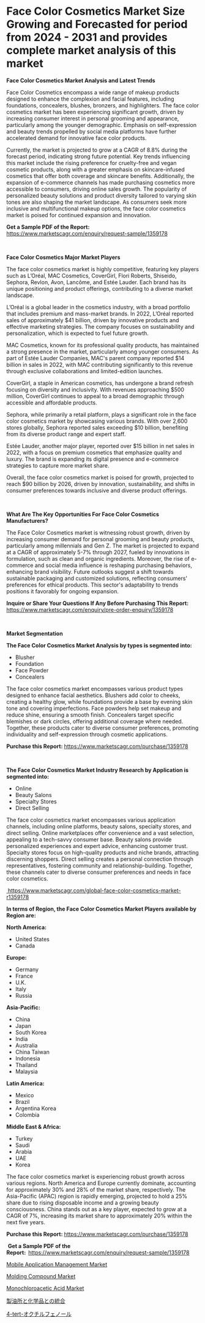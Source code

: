 <p><h1>Face Color Cosmetics Market Size Growing and Forecasted for period from 2024 - 2031 and provides complete market analysis of this market</h1></p><p><strong>Face Color Cosmetics Market Analysis and Latest Trends</strong></p>
<p><p>Face Color Cosmetics encompass a wide range of makeup products designed to enhance the complexion and facial features, including foundations, concealers, blushes, bronzers, and highlighters. The face color cosmetics market has been experiencing significant growth, driven by increasing consumer interest in personal grooming and appearance, particularly among the younger demographic. Emphasis on self-expression and beauty trends propelled by social media platforms have further accelerated demand for innovative face color products.</p><p>Currently, the market is projected to grow at a CAGR of 8.8% during the forecast period, indicating strong future potential. Key trends influencing this market include the rising preference for cruelty-free and vegan cosmetic products, along with a greater emphasis on skincare-infused cosmetics that offer both coverage and skincare benefits. Additionally, the expansion of e-commerce channels has made purchasing cosmetics more accessible to consumers, driving online sales growth. The popularity of personalized beauty solutions and product diversity tailored to varying skin tones are also shaping the market landscape. As consumers seek more inclusive and multifunctional makeup options, the face color cosmetics market is poised for continued expansion and innovation.</p></p>
<p><strong>Get a Sample PDF of the Report:&nbsp;</strong> <a href="https://www.marketscagr.com/enquiry/request-sample/1359178">https://www.marketscagr.com/enquiry/request-sample/1359178</a></p>
<p>&nbsp;</p>
<p><strong>Face Color Cosmetics Major Market Players</strong></p>
<p><p>The face color cosmetics market is highly competitive, featuring key players such as L’Oréal, MAC Cosmetics, CoverGirl, Flori Roberts, Shiseido, Sephora, Revlon, Avon, Lancôme, and Estée Lauder. Each brand has its unique positioning and product offerings, contributing to a diverse market landscape.</p><p>L’Oréal is a global leader in the cosmetics industry, with a broad portfolio that includes premium and mass-market brands. In 2022, L’Oréal reported sales of approximately $41 billion, driven by innovative products and effective marketing strategies. The company focuses on sustainability and personalization, which is expected to fuel future growth.</p><p>MAC Cosmetics, known for its professional quality products, has maintained a strong presence in the market, particularly among younger consumers. As part of Estée Lauder Companies, MAC's parent company reported $14 billion in sales in 2022, with MAC contributing significantly to this revenue through exclusive collaborations and limited-edition launches.</p><p>CoverGirl, a staple in American cosmetics, has undergone a brand refresh focusing on diversity and inclusivity. With revenues approaching $500 million, CoverGirl continues to appeal to a broad demographic through accessible and affordable products.</p><p>Sephora, while primarily a retail platform, plays a significant role in the face color cosmetics market by showcasing various brands. With over 2,600 stores globally, Sephora reported sales exceeding $10 billion, benefiting from its diverse product range and expert staff.</p><p>Estée Lauder, another major player, reported over $15 billion in net sales in 2022, with a focus on premium cosmetics that emphasize quality and luxury. The brand is expanding its digital presence and e-commerce strategies to capture more market share.</p><p>Overall, the face color cosmetics market is poised for growth, projected to reach $90 billion by 2026, driven by innovation, sustainability, and shifts in consumer preferences towards inclusive and diverse product offerings.</p></p>
<p>&nbsp;</p>
<p><strong>What Are The Key Opportunities For Face Color Cosmetics Manufacturers?</strong></p>
<p><p>The Face Color Cosmetics market is witnessing robust growth, driven by increasing consumer demand for personal grooming and beauty products, particularly among millennials and Gen Z. The market is projected to expand at a CAGR of approximately 5-7% through 2027, fueled by innovations in formulation, such as clean and organic ingredients. Moreover, the rise of e-commerce and social media influence is reshaping purchasing behaviors, enhancing brand visibility. Future outlooks suggest a shift towards sustainable packaging and customized solutions, reflecting consumers' preferences for ethical products. This sector's adaptability to trends positions it favorably for ongoing expansion.</p></p>
<p><strong>Inquire or Share Your Questions If Any Before Purchasing This Report:</strong> <a href="https://www.marketscagr.com/enquiry/pre-order-enquiry/1359178">https://www.marketscagr.com/enquiry/pre-order-enquiry/1359178</a></p>
<p>&nbsp;</p>
<p><strong>Market Segmentation</strong></p>
<p><strong>The Face Color Cosmetics Market Analysis by types is segmented into:</strong></p>
<p><ul><li>Blusher</li><li>Foundation</li><li>Face Powder</li><li>Concealers</li></ul></p>
<p><p>The face color cosmetics market encompasses various product types designed to enhance facial aesthetics. Blushers add color to cheeks, creating a healthy glow, while foundations provide a base by evening skin tone and covering imperfections. Face powders help set makeup and reduce shine, ensuring a smooth finish. Concealers target specific blemishes or dark circles, offering additional coverage where needed. Together, these products cater to diverse consumer preferences, promoting individuality and self-expression through cosmetic applications.</p></p>
<p><strong>Purchase this Report:&nbsp;</strong><a href="https://www.marketscagr.com/purchase/1359178">https://www.marketscagr.com/purchase/1359178</a></p>
<p>&nbsp;</p>
<p><strong>The Face Color Cosmetics Market Industry Research by Application is segmented into:</strong></p>
<p><ul><li>Online</li><li>Beauty Salons</li><li>Specialty Stores</li><li>Direct Selling</li></ul></p>
<p><p>The face color cosmetics market encompasses various application channels, including online platforms, beauty salons, specialty stores, and direct selling. Online marketplaces offer convenience and a vast selection, appealing to a tech-savvy consumer base. Beauty salons provide personalized experiences and expert advice, enhancing customer trust. Specialty stores focus on high-quality products and niche brands, attracting discerning shoppers. Direct selling creates a personal connection through representatives, fostering community and relationship-building. Together, these channels cater to diverse consumer preferences and needs in face color cosmetics.</p></p>
<p><a href="https://www.marketscagr.com/global-face-color-cosmetics-market-r1359178">&nbsp;https://www.marketscagr.com/global-face-color-cosmetics-market-r1359178</a></p>
<p><strong>In terms of Region, the Face Color Cosmetics Market Players available by Region are:</strong></p>
<p>
    <p> <strong> North America: </strong>
        <ul>
            <li>United States</li>
            <li>Canada</li>
        </ul>
        </p> 
    <p> <strong> Europe: </strong>
        <ul>
            <li>Germany</li>
            <li>France</li>
            <li>U.K.</li>
            <li>Italy</li>
            <li>Russia</li>
        </ul>
        </p> 
    <p> <strong> Asia-Pacific: </strong>
        <ul>
            <li>China</li>
            <li>Japan</li>
            <li>South Korea</li>
            <li>India</li>
            <li>Australia</li>
            <li>China Taiwan</li>
            <li>Indonesia</li>
            <li>Thailand</li>
            <li>Malaysia</li>
        </ul>
        </p> 
    <p> <strong> Latin America: </strong>
        <ul>
            <li>Mexico</li>
            <li>Brazil</li>
            <li>Argentina Korea</li>
            <li>Colombia</li>
        </ul>
        </p> 
    <p> <strong> Middle East & Africa: </strong>
        <ul>
            <li>Turkey</li>
            <li>Saudi</li>
            <li>Arabia</li>
            <li>UAE</li>
            <li>Korea</li>
        </ul>
    </p>
    </p>
<p><p>The face color cosmetics market is experiencing robust growth across various regions. North America and Europe currently dominate, accounting for approximately 30% and 28% of the market share, respectively. The Asia-Pacific (APAC) region is rapidly emerging, projected to hold a 25% share due to rising disposable income and a growing beauty consciousness. China stands out as a key player, expected to grow at a CAGR of 7%, increasing its market share to approximately 20% within the next five years.</p></p>
<p><strong>Purchase this Report: </strong><a href="https://www.marketscagr.com/purchase/1359178">https://www.marketscagr.com/purchase/1359178</a></p>
<p>&nbsp;<strong>Get a Sample PDF of the Report:&nbsp;&nbsp;</strong><a href="https://www.marketscagr.com/enquiry/request-sample/1359178">https://www.marketscagr.com/enquiry/request-sample/1359178</a></p>
<p><strong></strong></p>
<p><p><a href="https://www.linkedin.com/pulse/mobile-application-management-market-size-growth-trends-ljdze?trackingId=FrLsKgfXRuepDMMfJxJpHQ%3D%3D">Mobile Application Management Market</a></p><p><a href="https://issuu.com/reportprime-2/docs/molding-compound-market-size-2030.p_3267aa5f71e859">Molding Compound Market</a></p><p><a href="https://issuu.com/reportprime-2/docs/monochloroacetic-acid-market-size-2_e914156da9c879">Monochloroacetic Acid Market</a></p><p><a href="https://medium.com/@waughhelen/2024%E5%B9%B4%E3%81%8B%E3%82%892031%E5%B9%B4%E3%81%AB%E3%81%8B%E3%81%91%E3%81%A6-%E7%B2%BE%E8%A3%BD%E5%8C%96%E5%AD%A6%E7%B5%B1%E5%90%88%E5%B8%82%E5%A0%B4%E3%81%AF%E3%81%A9%E3%81%AE%E3%82%88%E3%81%86%E3%81%AB%E5%A4%89%E5%8C%96%E3%81%99%E3%82%8B%E3%81%AE%E3%81%A7%E3%81%97%E3%82%87%E3%81%86%E3%81%8B-d03305155467">製油所と化学品との統合</a></p><p><a href="https://medium.com/@waughhelen/%E5%B8%82%E5%A0%B4%E3%81%AE%E3%83%AA%E3%83%BC%E3%83%80%E3%83%BC%E3%81%A8%E5%BE%8C%E3%82%8C%E3%82%92%E5%8F%96%E3%82%8B%E8%80%85-%E3%82%B0%E3%83%AD%E3%83%BC%E3%83%90%E3%83%AB4-t-%E3%82%AA%E3%82%AF%E3%83%81%E3%83%AB%E3%83%95%E3%82%A7%E3%83%8E%E3%83%BC%E3%83%AB%E5%B8%82%E5%A0%B4%E3%81%AE%E5%8B%95%E5%90%91%E3%81%A8%E4%BA%88%E6%B8%AC-2024%E5%B9%B4-2031%E5%B9%B4-2efb5ae4b7a7">4-tert-オクチルフェノール</a></p></p>